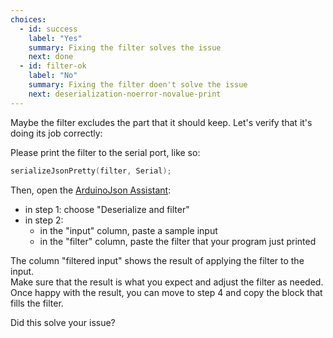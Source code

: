 ```yaml
---
choices:
  - id: success
    label: "Yes"
    summary: Fixing the filter solves the issue
    next: done
  - id: filter-ok
    label: "No"
    summary: Fixing the filter doen't solve the issue
    next: deserialization-noerror-novalue-print
---
```



Maybe the filter excludes the part that it should keep. Let's verify that it's doing its job correctly:

Please print the filter to the serial port, like so:

```c++
serializeJsonPretty(filter, Serial);
```

Then, open the [ArduinoJson Assistant](/v6/assistant/):

* in step 1: choose "Deserialize and filter"
* in step 2:
  * in the "input" column, paste a sample input
  * in the "filter" column, paste the filter that your program just printed

The column "filtered input" shows the result of applying the filter to the input.  
Make sure that the result is what you expect and adjust the filter as needed.  
Once happy with the result, you can move to step 4 and copy the block that fills the filter.

Did this solve your issue?